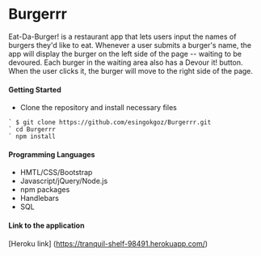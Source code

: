 # Burgerrr

Eat-Da-Burger! is a restaurant app that lets users input the names of burgers they'd like to eat.
Whenever a user submits a burger's name, the app will display the burger on the left side of the page -- waiting to be devoured.
Each burger in the waiting area also has a Devour it! button. When the user clicks it, the burger will move to the right side of the page.

#### Getting Started
- Clone the repository and install necessary files
```
` $ git clone https://github.com/esingokgoz/Burgerrr.git
` cd Burgerrr
` npm install
```

#### Programming Languages
- HMTL/CSS/Bootstrap
- Javascript/jQuery/Node.js
- npm packages
- Handlebars
- SQL

#### Link to the application
[Heroku link] (https://tranquil-shelf-98491.herokuapp.com/)

